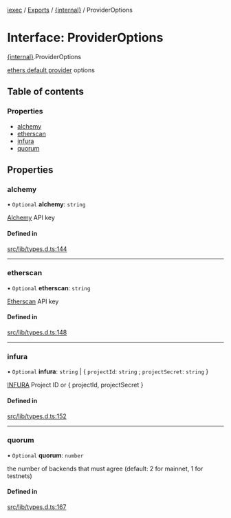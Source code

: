 [iexec](../README.md) / [Exports](../modules.md) / [{internal}](../modules/internal_.md) / ProviderOptions

# Interface: ProviderOptions

[{internal}](../modules/internal_.md).ProviderOptions

[ethers default provider](https://docs.ethers.io/v5/api/providers/#providers-getDefaultProvider) options

## Table of contents

### Properties

- [alchemy](internal_.ProviderOptions.md#alchemy)
- [etherscan](internal_.ProviderOptions.md#etherscan)
- [infura](internal_.ProviderOptions.md#infura)
- [quorum](internal_.ProviderOptions.md#quorum)

## Properties

### alchemy

• `Optional` **alchemy**: `string`

[Alchemy](https://alchemyapi.io/) API key

#### Defined in

[src/lib/types.d.ts:144](https://github.com/iExecBlockchainComputing/iexec-sdk/blob/7feaf0f/src/lib/types.d.ts#L144)

___

### etherscan

• `Optional` **etherscan**: `string`

[Etherscan](https://etherscan.io/) API key

#### Defined in

[src/lib/types.d.ts:148](https://github.com/iExecBlockchainComputing/iexec-sdk/blob/7feaf0f/src/lib/types.d.ts#L148)

___

### infura

• `Optional` **infura**: `string` \| { `projectId`: `string` ; `projectSecret`: `string`  }

[INFURA](https://infura.io/) Project ID or { projectId, projectSecret }

#### Defined in

[src/lib/types.d.ts:152](https://github.com/iExecBlockchainComputing/iexec-sdk/blob/7feaf0f/src/lib/types.d.ts#L152)

___

### quorum

• `Optional` **quorum**: `number`

the number of backends that must agree (default: 2 for mainnet, 1 for testnets)

#### Defined in

[src/lib/types.d.ts:167](https://github.com/iExecBlockchainComputing/iexec-sdk/blob/7feaf0f/src/lib/types.d.ts#L167)
